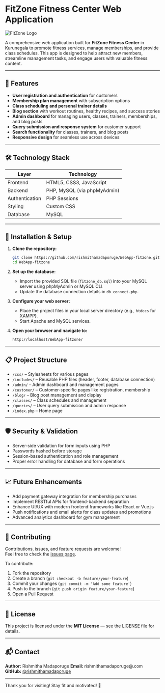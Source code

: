# FitZone Fitness Center Web Application

![FitZone Logo](path/to/logo.png)

A comprehensive web application built for **FitZone Fitness Center** in Kurunegala to promote fitness services, manage memberships, and provide class schedules. This app is designed to help attract new members, streamline management tasks, and engage users with valuable fitness content.

---

## 🚩 Features

- **User registration and authentication** for customers
- **Membership plan management** with subscription options
- **Class scheduling and personal trainer details**
- **Blog section** with workout routines, healthy recipes, and success stories
- **Admin dashboard** for managing users, classes, trainers, memberships, and blog posts
- **Query submission and response system** for customer support
- **Search functionality** for classes, trainers, and blog posts
- **Responsive design** for seamless use across devices

---

## 🛠️ Technology Stack

| Layer       | Technology                    |
| ----------- | -----------------------------|
| Frontend    | HTML5, CSS3, JavaScript       |
| Backend     | PHP, MySQL (via phpMyAdmin)   |
| Authentication | PHP Sessions                |
| Styling     | Custom CSS                   |
| Database    | MySQL                        |

---

## 🔧 Installation & Setup

1. **Clone the repository:**
   ```bash
   git clone https://github.com/rishmithamadaporuge/WebApp-fitzone.git
   cd WebApp-fitzone
   ```

2. **Set up the database:**
   - Import the provided SQL file (`fitzone_db.sql`) into your MySQL server using phpMyAdmin or MySQL CLI.
   - Update the database connection details in `db_connect.php`.

3. **Configure your web server:**
   - Place the project files in your local server directory (e.g., `htdocs` for XAMPP).
   - Start Apache and MySQL services.

4. **Open your browser and navigate to:**
   ```
   http://localhost/WebApp-fitzone/
   ```

---

## 📋 Project Structure

- `/css/` – Stylesheets for various pages  
- `/includes/` – Reusable PHP files (header, footer, database connection)  
- `/admin/` – Admin dashboard and management pages  
- `/customer/` – Customer-specific pages like registration, membership  
- `/blog/` – Blog post management and display  
- `/classes/` – Class schedules and management  
- `/queries/` – User query submission and admin response  
- `/index.php` – Home page

---

## 🛡️ Security & Validation

- Server-side validation for form inputs using PHP  
- Passwords hashed before storage  
- Session-based authentication and role management  
- Proper error handling for database and form operations

---

## 📈 Future Enhancements

- Add payment gateway integration for membership purchases  
- Implement RESTful APIs for frontend-backend separation  
- Enhance UI/UX with modern frontend frameworks like React or Vue.js  
- Push notifications and email alerts for class updates and promotions  
- Advanced analytics dashboard for gym management

---

## 🤝 Contributing

Contributions, issues, and feature requests are welcome!  
Feel free to check the [issues page](https://github.com/rishmithamadaporuge/WebApp-fitzone/issues).

To contribute:  
1. Fork the repository  
2. Create a branch (`git checkout -b feature/your-feature`)  
3. Commit your changes (`git commit -m 'Add some feature'`)  
4. Push to the branch (`git push origin feature/your-feature`)  
5. Open a Pull Request

---

## 📄 License

This project is licensed under the **MIT License** — see the [LICENSE](LICENSE) file for details.

---

## 📬 Contact

**Author:** Rishmitha Madaporuge
**Email:** rishmithamadaporuge@.com  
**GitHub:** [@rishmithamadaporuge](https://github.com/rishmithamadaporuge)  

---

Thank you for visiting! Stay fit and motivated! 💪
